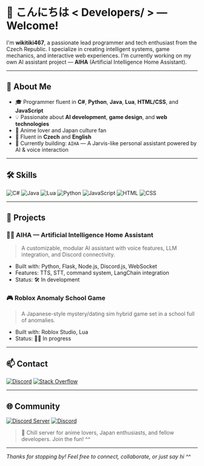 # 👋 こんにちは < Developers/ > — Welcome!

I'm **wikitiki467**, a passionate lead programmer and tech enthusiast from the Czech Republic. I specialize in creating intelligent systems, game mechanics, and interactive web experiences. I'm currently working on my own AI assistant project — **AIHA** (Artificial Intelligence Home Assistant).

---

## 🧠 About Me
- 🎓 Programmer fluent in **C#**, **Python**, **Java**, **Lua**, **HTML/CSS**, and **JavaScript**
- 💡 Passionate about **AI development**, **game design**, and **web technologies**
- 🗾 Anime lover and Japan culture fan
- 💬 Fluent in **Czech** and **English**
- 🔧 Currently building: `AIHA` — A Jarvis-like personal assistant powered by AI & voice interaction

---

## 🛠️ Skills

![C#](https://img.shields.io/badge/C%23-512BD4?style=for-the-badge&logo=c-sharp&logoColor=white)
![Java](https://img.shields.io/badge/Java-ED8B00?style=for-the-badge&logo=java&logoColor=white)
![Lua](https://img.shields.io/badge/Lua-2C2D72?style=for-the-badge&logo=lua&logoColor=white)
![Python](https://img.shields.io/badge/Python-3776AB?style=for-the-badge&logo=python&logoColor=white)
![JavaScript](https://img.shields.io/badge/JavaScript-F7DF1E?style=for-the-badge&logo=javascript&logoColor=black)
![HTML](https://img.shields.io/badge/HTML-E34F26?style=for-the-badge&logo=html5&logoColor=white)
![CSS](https://img.shields.io/badge/CSS-1572B6?style=for-the-badge&logo=css3&logoColor=white)

---

## 🚀 Projects

### 👨‍💻 AIHA — Artificial Intelligence Home Assistant
> A customizable, modular AI assistant with voice features, LLM integration, and Discord connectivity.

- Built with: Python, Flask, Node.js, Discord.js, WebSocket
- Features: TTS, STT, command system, LangChain integration
- Status: 🛠️ In development

### 🎮 Roblox Anomaly School Game
> A Japanese-style mystery/dating sim hybrid game set in a school full of anomalies.

- Built with: Roblox Studio, Lua
- Status: 👷‍♂️ In progress

<!-- Add more projects as needed -->

---

## 📫 Contact

[![Discord](https://img.shields.io/badge/Discord-wikitiki467%239705-5865F2?style=for-the-badge&logo=discord&logoColor=white)](https://discord.com/users/wikitiki467)
[![Stack Overflow](https://img.shields.io/badge/StackOverflow-FE7A16?style=for-the-badge&logo=stack-overflow&logoColor=white)](https://stackoverflow.com/users/YOUR_ID)

---

## 🌐 Community

[![Discord Server](https://img.shields.io/badge/Discord%20Server-Join%20Us-5865F2?style=for-the-badge&logo=discord)](https://discord.gg/7nMDPjqhpK) [![Discord](https://img.shields.io/discord/779438287588032552?style=for-the-badge)](https://discord.gg/7nMDPjqhpK)
> 🌸 Chill server for anime lovers, Japan enthusiasts, and fellow developers. Join the fun! ^^

---

_Thanks for stopping by! Feel free to connect, collaborate, or just say hi ^^_
